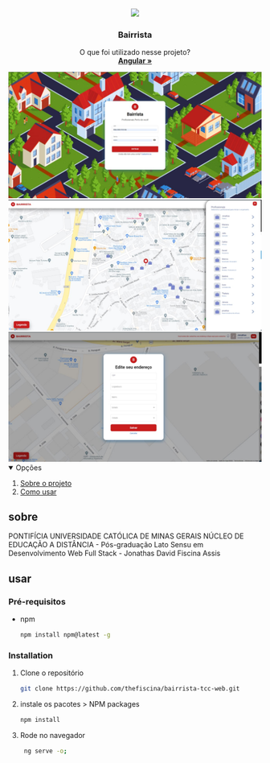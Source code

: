 <!-- PROJECT LOGO -->
<br />
<p align="center">
  <img src="https://bairrista.herokuapp.com/assets/imgs/bairrista.svg"/>
  <h3 align="center">Bairrista </h3>

  <p align="center">
    O que foi utilizado nesse projeto?         
    <br />
    <a href="https://angular.io"><strong>Angular »</strong></a>     
  </p>
</p>

<div align="center">
 <img src="images/login.jpg" alt="Logo" width="auto"  height="auto">
 <img src="images/home.jpg" alt="Logo" width="auto"  height="auto">
 <img src="images/endereco.jpg" alt="Logo" width="auto"  height="auto"> 
</div>


<!-- TABLE OF CONTENTS -->
<details open="open">
  <summary>Opções</summary>
  <ol>
    <li>
      <a href="#sobre">Sobre o projeto</a> 
    </li>
    <li>
      <a href="#usar">Como usar</a>      
    </li>   
  </ol>
</details>



<!-- ABOUT THE PROJECT -->
## sobre

PONTIFÍCIA UNIVERSIDADE CATÓLICA DE MINAS GERAIS
        NÚCLEO DE EDUCAÇÃO A DISTÂNCIA -
Pós-graduação Lato Sensu em Desenvolvimento Web Full Stack
     -   Jonathas David Fiscina Assis


<!-- GETTING STARTED -->
## usar

### Pré-requisitos

* npm
  ```sh
  npm install npm@latest -g
  ```

### Installation

1. Clone o repositório 
   ```sh
   git clone https://github.com/thefiscina/bairrista-tcc-web.git
   ```
2. instale os pacotes > NPM packages
   ```sh
   npm install
   ```
3. Rode no navegador
   ```sh   
    ng serve -o;
   ```   
  
